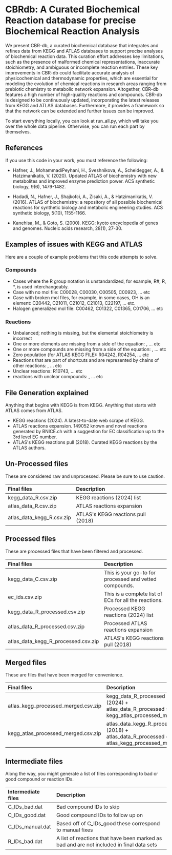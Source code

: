 # CBRdb: A Curated Biochemical Reaction database for precise Biochemical Reaction Analysis

We present CBR-db, a curated biochemical database that integrates and refines data from KEGG and ATLAS databases to support precise analyses of biochemical reaction data. This curation effort addresses key limitations, such as the presence of malformed chemical representations, inaccurate stoichiometry, and ambiguous or incomplete reaction entries. These key improvements in CBR-db could facilitate accurate analysis of physicochemical and thermodynamic properties, which are essential for modeling the evolution of chemical reactions in research areas ranging from prebiotic chemistry to metabolic network expansion. Altogether, CBR-db features a high number of high-quality reactions and compounds. CBR-db is designed to be continuously updated, incorporating the latest releases from KEGG and ATLAS databases. Furthermore, it provides a framework so that the network can be extended and further issues can be improved.


To start everything locally, you can look at run_all.py, which will take you over the whole data pipeline. Otherwise, you can run each part by themselves.


## References
If you use this code in your work, you must reference the following:

- Hafner, J., MohammadiPeyhani, H., Sveshnikova, A., Scheidegger, A., & Hatzimanikatis, V. (2020). Updated ATLAS of biochemistry with new metabolites and improved enzyme prediction power. ACS synthetic biology, 9(6), 1479-1482.

- Hadadi, N., Hafner, J., Shajkofci, A., Zisaki, A., & Hatzimanikatis, V. (2016). ATLAS of biochemistry: a repository of all possible biochemical reactions for synthetic biology and metabolic engineering studies. ACS synthetic biology, 5(10), 1155-1166.

- Kanehisa, M., & Goto, S. (2000). KEGG: kyoto encyclopedia of genes and genomes. Nucleic acids research, 28(1), 27-30.

## Examples of issues with KEGG and ATLAS
Here are a couple of example problems that this code attempts to solve.

### Compounds
- Cases where the R group notation is unstandardized, for example, R#, R, *, is used interchangeably.
- Case with no mol file: C00028, C00030, C00505, C00923, ... etc
- Case with broken mol files, for example, in some cases, OH is an element: C20442, C21011, C21012, C21013, C22197, ... etc.
- Halogen generalized mol file: C00462, C01322, C01365, C01706, ... etc

### Reactions
- Unbalanced; nothing is missing, but the elemental stoichiometry is incorrect
- One or more elements are missing from a side of the equation: , ... etc
- One or more compounds are missing from a side of the equation: , ... etc
- Zero population (for ATLAS KEGG FILE): R04242, R04254, ... etc
- Reactions that are part of shortcuts and are represented by chains of other reactions: , ... etc
- Unclear reactions: R10743, ... etc
- reactions with unclear compounds: , ... etc


## File Generation explained
Anything that begins with KEGG is from KEGG. Anything that starts with ATLAS comes from ATLAS.
- KEGG reactions (2024). A latest-to-date web scrape of KEGG.
- ATLAS reactions expansion. 149052 known and novel reactions generated by BNICE.ch with a suggestion for EC classification up to the 3rd level EC number.
- ATLAS's KEGG reactions pull (2018). Curated KEGG reactions by the ATLAS authors.

## Un-Processed files

These are considered raw and unprocessed. Please be sure to use caution.

| Final files | Description |
| :---        |    :----   |
| kegg_data_R.csv.zip | KEGG reactions (2024) list |
| atlas_data_R.csv.zip | ATLAS reactions expansion |
| atlas_data_kegg_R.csv.zip | ATLAS's KEGG reactions pull (2018) |

## Processed files

These are processed files that have been filtered and processed.

| Final files | Description |
| :---        |    :----   |
| kegg_data_C.csv.zip | This is your go-to for processed and vetted compounds. |
| ec_ids.csv.zip | This is a complete list of ECs for all the reactions. |
| kegg_data_R_processed.csv.zip | Processed KEGG reactions (2024) list |
| atlas_data_R_processed.csv.zip | Processed ATLAS reactions expansion |
| atlas_data_kegg_R_processed.csv.zip | ATLAS's KEGG reactions pull (2018) |

## Merged files

These are files that have been merged for convenience.

| Final files | Description |
| :---        |    :----   |
| atlas_kegg_processed_merged.csv.zip | kegg_data_R_processed (2024) + atlas_data_R_processed = kegg_atlas_processed_merged |
| kegg_atlas_processed_merged.csv.zip | atlas_data_kegg_R_processed (2018) + atlas_data_R_processed = atlas_kegg_processed_merged |



## Intermediate files

Along the way, you might generate a list of files corresponding to bad or good compound or reaction IDs.

| Intermediate files | Description |
| :---        |    :----   |
| C_IDs_bad.dat | Bad compound IDs to skip |
| C_IDs_good.dat | Good compound IDs to follow up on |
| C_IDs_manual.dat | Based off of C_IDs_good these correspond to manual fixes |
| R_IDs_bad.dat | A list of reactions that have been marked as bad and are not included in final data sets |

